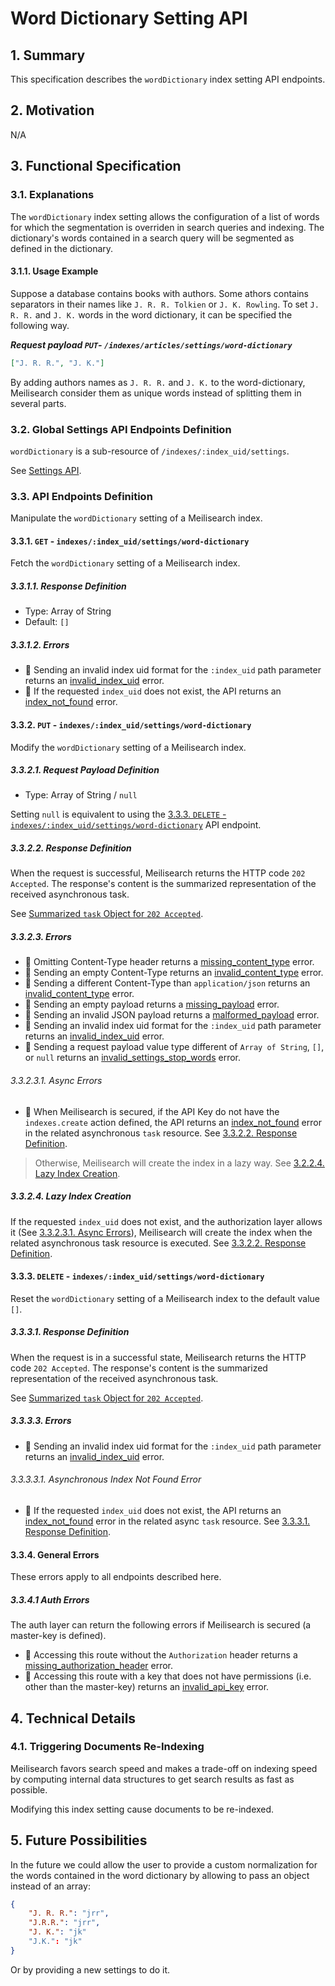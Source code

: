 # Word Dictionary Setting API

## 1. Summary

This specification describes the `wordDictionary` index setting API endpoints.

## 2. Motivation
N/A

## 3. Functional Specification

### 3.1. Explanations

The `wordDictionary` index setting allows the configuration of a list of words for which the segmentation is overriden in search queries and indexing. The dictionary's words contained in a search query will be segmented as defined in the dictionary.

#### 3.1.1. Usage Example

Suppose a database contains books with authors. Some athors contains separators in their names like `J. R. R. Tolkien` or `J. K. Rowling`. To set `J. R. R.` and `J. K.` words in the word dictionary, it can be specified the following way.

***Request payload `PUT`- `/indexes/articles/settings/word-dictionary`***
```json
["J. R. R.", "J. K."]
```

By adding authors names as `J. R. R.` and `J. K.` to the word-dictionary, Meilisearch consider them as unique words instead of splitting them in several parts.

### 3.2. Global Settings API Endpoints Definition

`wordDictionary` is a sub-resource of `/indexes/:index_uid/settings`.

See [Settings API](0123-settings-api.md).

### 3.3. API Endpoints Definition

Manipulate the `wordDictionary` setting of a Meilisearch index.

#### 3.3.1. `GET` - `indexes/:index_uid/settings/word-dictionary`

Fetch the `wordDictionary` setting of a Meilisearch index.

##### 3.3.1.1. Response Definition

- Type: Array of String
- Default: `[]`

##### 3.3.1.2. Errors

- 🔴 Sending an invalid index uid format for the `:index_uid` path parameter returns an [invalid_index_uid](0061-error-format-and-definitions.md#invalid_index_uid) error.
- 🔴 If the requested `index_uid` does not exist, the API returns an [index_not_found](0061-error-format-and-definitions.md#index_not_found) error.

#### 3.3.2. `PUT` - `indexes/:index_uid/settings/word-dictionary`

Modify the `wordDictionary` setting of a Meilisearch index.

##### 3.3.2.1. Request Payload Definition

- Type: Array of String / `null`

Setting `null` is equivalent to using the [3.3.3. `DELETE` - `indexes/:index_uid/settings/word-dictionary`](#333-delete---indexesindexuidsettingsword-dictionary) API endpoint.

##### 3.3.2.2. Response Definition

When the request is successful, Meilisearch returns the HTTP code `202 Accepted`. The response's content is the summarized representation of the received asynchronous task.

See [Summarized `task` Object for `202 Accepted`](0060-tasks-api.md#summarized-task-object-for-202-accepted).

##### 3.3.2.3. Errors

- 🔴 Omitting Content-Type header returns a [missing_content_type](0061-error-format-and-definitions.md#missing_content_type) error.
- 🔴 Sending an empty Content-Type returns an [invalid_content_type](0061-error-format-and-definitions.md#invalid_content_type) error.
- 🔴 Sending a different Content-Type than `application/json` returns an [invalid_content_type](0061-error-format-and-definitions.md#invalid_content_type) error.
- 🔴 Sending an empty payload returns a [missing_payload](0061-error-format-and-definitions.md#missing_payload) error.
- 🔴 Sending an invalid JSON payload returns a [malformed_payload](0061-error-format-and-definitions.md#malformed_payload) error.
- 🔴 Sending an invalid index uid format for the `:index_uid` path parameter returns an [invalid_index_uid](0061-error-format-and-definitions.md#invalid_index_uid) error.
- 🔴 Sending a request payload value type different of `Array of String`, `[]`,  or `null` returns an [invalid_settings_stop_words](0061-error-format-and-definitions.md#invalid_settings_stop_words) error.

###### 3.3.2.3.1. Async Errors

- 🔴 When Meilisearch is secured, if the API Key do not have the `indexes.create` action defined, the API returns an [index_not_found](0061-error-format-and-definitions.md#index_not_found) error in the related asynchronous `task` resource. See [3.3.2.2. Response Definition](#3222-response-definition).

> Otherwise, Meilisearch will create the index in a lazy way. See [3.2.2.4. Lazy Index Creation](#3224-lazy-index-creation).

##### 3.3.2.4. Lazy Index Creation

If the requested `index_uid` does not exist, and the authorization layer allows it (See [3.3.2.3.1. Async Errors](#33231-async-errors)), Meilisearch will create the index when the related asynchronous task resource is executed. See [3.3.2.2. Response Definition](#3322-response-definition).

#### 3.3.3. `DELETE` - `indexes/:index_uid/settings/word-dictionary`

Reset the `wordDictionary` setting of a Meilisearch index to the default value `[]`.

##### 3.3.3.1. Response Definition

When the request is in a successful state, Meilisearch returns the HTTP code `202 Accepted`. The response's content is the summarized representation of the received asynchronous task.

See [Summarized `task` Object for `202 Accepted`](0060-tasks-api.md#summarized-task-object-for-202-accepted).

##### 3.3.3.3. Errors

- 🔴 Sending an invalid index uid format for the `:index_uid` path parameter returns an [invalid_index_uid](0061-error-format-and-definitions.md#invalid_index_uid) error.

###### 3.3.3.3.1. Asynchronous Index Not Found Error

- 🔴 If the requested `index_uid` does not exist, the API returns an [index_not_found](0061-error-format-and-definitions.md#index_not_found) error in the related async `task` resource. See [3.3.3.1. Response Definition](#3331-response-definition).

#### 3.3.4. General Errors

These errors apply to all endpoints described here.

##### 3.3.4.1 Auth Errors

The auth layer can return the following errors if Meilisearch is secured (a master-key is defined).

- 🔴 Accessing this route without the `Authorization` header returns a [missing_authorization_header](0061-error-format-and-definitions.md#missing_authorization_header) error.
- 🔴 Accessing this route with a key that does not have permissions (i.e. other than the master-key) returns an [invalid_api_key](0061-error-format-and-definitions.md#invalid_api_key) error.

## 4. Technical Details

### 4.1. Triggering Documents Re-Indexing

Meilisearch favors search speed and makes a trade-off on indexing speed by computing internal data structures to get search results as fast as possible.

Modifying this index setting cause documents to be re-indexed.

## 5. Future Possibilities

In the future we could allow the user to provide a custom normalization for the words contained in the word dictionary by allowing to pass an object instead of an array:

```json
{
    "J. R. R.": "jrr",
    "J.R.R.": "jrr",
    "J. K.": "jk"
    "J.K.": "jk"
}
```

Or by providing a new settings to do it.
